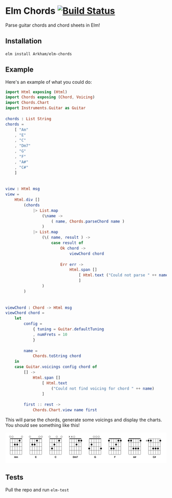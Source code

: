 # Elm Chords [![Build Status](https://travis-ci.com/Arkham/elm-chords.svg?branch=master)](https://travis-ci.com/Arkham/elm-chords)

Parse guitar chords and chord sheets in Elm!

## Installation

`elm install Arkham/elm-chords`

## Example

Here's an example of what you could do:

```elm
import Html exposing (Html)
import Chords exposing (Chord, Voicing)
import Chords.Chart
import Instruments.Guitar as Guitar

chords : List String
chords =
    [ "Am"
    , "E"
    , "C"
    , "Dm7"
    , "G"
    , "F"
    , "A#"
    , "C#"
    ]


view : Html msg
view =
    Html.div []
        (chords
            |> List.map
                (\name ->
                    ( name, Chords.parseChord name )
                )
            |> List.map
                (\( name, result ) ->
                    case result of
                        Ok chord ->
                            viewChord chord

                        Err err ->
                            Html.span []
                                [ Html.text ("Could not parse " ++ name)
                                ]
                )
        )


viewChord : Chord -> Html msg
viewChord chord =
    let
        config =
            { tuning = Guitar.defaultTuning
            , numFrets = 10
            }

        name =
            Chords.toString chord
    in
    case Guitar.voicings config chord of
        [] ->
            Html.span []
                [ Html.text
                    ("Could not find voicing for chord " ++ name)
                ]

        first :: rest ->
            Chords.Chart.view name first
```

This will parse the chords, generate some voicings and display the charts. You
should see something like this!

![Charts](https://github.com/Arkham/elm-chords/blob/master/images/charts.png?raw=true)

## Tests

Pull the repo and run `elm-test`
